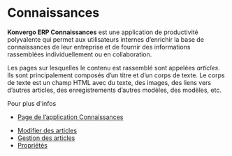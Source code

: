 # Connaissances

**Konvergo ERP Connaissances** est une application de productivité polyvalente qui
permet aux utilisateurs internes d’enrichir la base de connaissances de leur
entreprise et de fournir des informations rassemblées individuellement ou en
collaboration.

Les pages sur lesquelles le contenu est rassemblé sont appelées _articles_.
Ils sont principalement composés d’un titre et d’un corps de texte. Le corps
de texte est un champ HTML avec du texte, des images, des liens vers d’autres
articles, des enregistrements d’autres modèles, des modèles, etc.

<div class="alert alert-secondary">
<p class="alert-title">
Pour plus d'infos</p><ul>
<li><p><a href="https://www.odoo.com/app/knowledge">Page de l’application Connaissances</a></p></li>
</ul>
</div>

  * [Modifier des articles](knowledge/articles_editing)
  * [Gestion des articles](knowledge/management)
  * [Propriétés](knowledge/properties)

